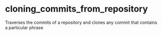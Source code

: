 # cloning_commits_from_repository
Traverses the commits of a repository and clones any commit that contains a particular phrase
